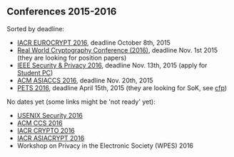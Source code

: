 Conferences 2015-2016 
---------------------

Sorted by deadline:

 - [IACR EUROCRYPT 2016](http://ist.ac.at/eurocrypt2016/), deadline October 8th, 2015
 - [Real World Cryptography Conference (2016)](http://www.realworldcrypto.com/rwc2016), deadline Nov. 1st 2015 (they are looking for position papers)
 - [IEEE Security & Privacy 2016](http://www.ieee-security.org/TC/SP2016/index.html), deadline Nov. 13th, 2015 (apply for [Student PC](http://www.ieee-security.org/TC/SP2016/studentpc.html))
 - [ACM ASIACCS 2016](http://meeting.xidian.edu.cn/conference/AsiaCCS2016/calls.html), deadline Nov. 20th, 2015
 - [PETS 2016](https://petsymposium.org/2016/), deadline April 15th, 2015 (they are looking for SoK, see [cfp](https://petsymposium.org/2016/cfp.php))

No dates yet (some links might be 'not ready' yet):

 - [USENIX Security 2016](https://www.usenix.org/conference/usenixsecurity16)
 - [ACM CCS 2016](http://www.sigsac.org/ccs/CCS2016)
 - [IACR CRYPTO 2016](https://www.iacr.org/conferences/crypto2016/)
 - [IACR ASIACRYPT 2016](https://www.iacr.org/meetings/asiacrypt/)
 - Workshop on Privacy in the Electronic Society (WPES) 2016
